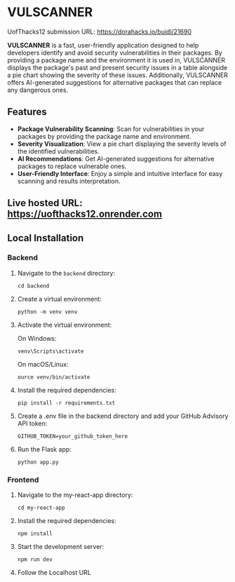 # VULSCANNER

UofThacks12 submission URL: https://dorahacks.io/buidl/21690

**VULSCANNER** is a fast, user-friendly application designed to help developers identify and avoid security vulnerabilities in their packages. By providing a package name and the environment it is used in, VULSCANNER displays the package's past and present security issues in a table alongside a pie chart showing the severity of these issues. Additionally, VULSCANNER offers AI-generated suggestions for alternative packages that can replace any dangerous ones.

## Features

- **Package Vulnerability Scanning**: Scan for vulnerabilities in your packages by providing the package name and environment.
- **Severity Visualization**: View a pie chart displaying the severity levels of the identified vulnerabilities.
- **AI Recommendations**: Get AI-generated suggestions for alternative packages to replace vulnerable ones.
- **User-Friendly Interface**: Enjoy a simple and intuitive interface for easy scanning and results interpretation.

## Live hosted URL: https://uofthacks12.onrender.com

## Local Installation

### Backend

1. Navigate to the `backend` directory:
   ```
   cd backend
   ```

2. Create a virtual environment:
    ```
    python -m venv venv
    ```

3. Activate the virtual environment:

    On Windows:
    ```
    venv\Scripts\activate
    ```

    On macOS/Linux:
    ```
    ource venv/bin/activate
    ```

4. Install the required dependencies:
    ```
    pip install -r requirements.txt
    ```

5. Create a .env file in the backend directory and add your GitHub Advisory API token:
    ```
    GITHUB_TOKEN=your_github_token_here
    ```

6. Run the Flask app:
    ```
    python app.py
    ```

### Frontend 

1. Navigate to the my-react-app directory:
    ```
    cd my-react-app
    ```

2. Install the required dependencies:
    ```
    npm install
    ```

3. Start the development server:
    ```
    npm run dev
    ```

4. Follow the Localhost URL






